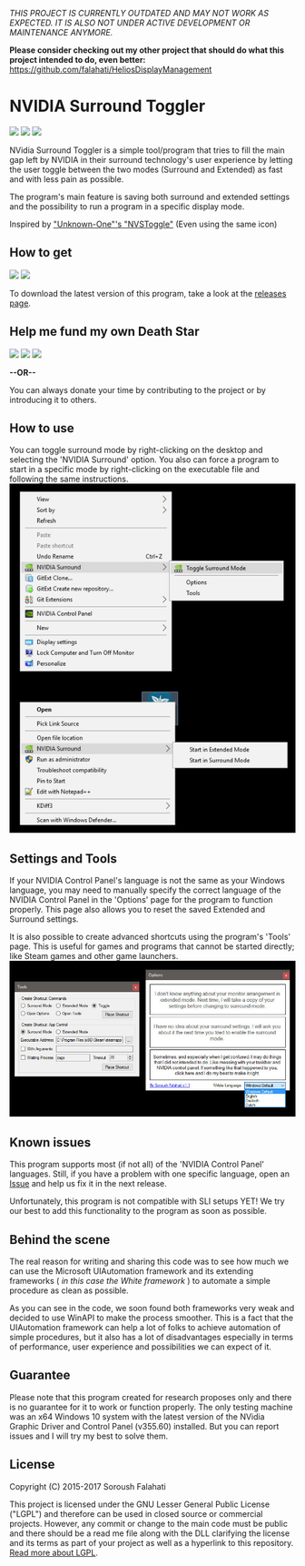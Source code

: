 _THIS PROJECT IS CURRENTLY OUTDATED AND MAY NOT WORK AS EXPECTED. IT IS ALSO NOT UNDER ACTIVE DEVELOPMENT OR MAINTENANCE ANYMORE._

**Please consider checking out my other project that should do what this project intended to do, even better:**
https://github.com/falahati/HeliosDisplayManagement


# NVIDIA Surround Toggler
[![](https://img.shields.io/github/license/falahati/NVIDIASurroundToggler.svg?style=flat-square)](https://github.com/falahati/NVIDIASurroundToggler/blob/master/LICENSE)
[![](https://img.shields.io/github/commit-activity/y/falahati/NVIDIASurroundToggler.svg?style=flat-square)](https://github.com/falahati/NVIDIASurroundToggler/commits/master)
[![](https://img.shields.io/github/issues/falahati/NVIDIASurroundToggler.svg?style=flat-square)](https://github.com/falahati/NVIDIASurroundToggler/issues)

NVidia Surround Toggler is a simple tool/program that tries to fill the main gap left by NVIDIA in their surround technology's user experience by letting the user toggle between the two modes (Surround and Extended) as fast and with less pain as possible.

The program's main feature is saving both surround and extended settings and the possibility to run a program in a specific display mode.

Inspired by <a href="http://hardforum.com/showthread.php?t=1590030">"Unknown-One"'s "NVSToggle"</a> (Even using the same icon)

## How to get
[![](https://img.shields.io/github/downloads/falahati/NVIDIASurroundToggler/total.svg?style=flat-square)](https://github.com/falahati/NVIDIASurroundToggler/releases)
[![](https://img.shields.io/github/tag-date/falahati/NVIDIASurroundToggler.svg?label=version&style=flat-square)](https://github.com/falahati/NVIDIASurroundToggler/releases)

To download the latest version of this program, take a look at the <a href="https://github.com/falahati/NVIDIASurroundToggler/releases">releases page</a>.

## Help me fund my own Death Star

[![](https://img.shields.io/badge/crypto-CoinPayments-8a00a3.svg?style=flat-square)](https://www.coinpayments.net/index.php?cmd=_donate&reset=1&merchant=820707aded07845511b841f9c4c335cd&item_name=Donate&currency=USD&amountf=20.00000000&allow_amount=1&want_shipping=0&allow_extra=1)
[![](https://img.shields.io/badge/shetab-ZarinPal-8a00a3.svg?style=flat-square)](https://zarinp.al/@falahati)
[![](https://img.shields.io/badge/usd-Paypal-8a00a3.svg?style=flat-square)](https://www.paypal.com/cgi-bin/webscr?cmd=_donations&business=ramin.graphix@gmail.com&lc=US&item_name=Donate&no_note=0&cn=&curency_code=USD&bn=PP-DonationsBF:btn_donateCC_LG.gif:NonHosted)

**--OR--**

You can always donate your time by contributing to the project or by introducing it to others.

## How to use
You can toggle surround mode by right-clicking on the desktop and selecting the 'NVIDIA Surround' option. You also can force a program to start in a specific mode by right-clicking on the executable file and following the same instructions.
![Screenshot](/contextmenus.jpg?raw=true "Screenshot")

## Settings and Tools
If your NVIDIA Control Panel's language is not the same as your Windows language, you may need to manually specify the correct language of the NVIDIA Control Panel in the 'Options' page for the program to function properly. This page also allows you to reset the saved Extended and Surround settings.

It is also possible to create advanced shortcuts using the program's 'Tools' page. This is useful for games and programs that cannot be started directly; like Steam games and other game launchers.
![Screenshot](/screenshot.jpg?raw=true "Screenshot")

## Known issues
This program supports most (if not all) of the 'NVIDIA Control Panel' languages. Still, if you have a problem with one specific language, open an <a href="https://github.com/falahati/NVIDIASurroundToggler/issues">Issue</a> and help us fix it in the next release.

Unfortunately, this program is not compatible with SLI setups YET! We try our best to add this functionality to the program as soon as possible.

## Behind the scene
The real reason for writing and sharing this code was to see how much we can use the Microsoft UIAutomation framework and its extending frameworks ( _in this case the White framework_ ) to automate a simple procedure as clean as possible.

As you can see in the code, we soon found both frameworks very weak and decided to use WinAPI to make the process smoother. This is a fact that the UIAutomation framework can help a lot of folks to achieve automation of simple procedures, but it also has a lot of disadvantages especially in terms of performance, user experience and possibilities we can expect of it.

## Guarantee
Please note that this program created for research proposes only and there is no guarantee for it to work or function properly. The only testing machine was an x64 Windows 10 system with the latest version of the NVidia Graphic Driver and Control Panel (v355.60) installed. But you can report issues and I will try my best to solve them.

## License
Copyright (C) 2015-2017 Soroush Falahati

This project is licensed under the GNU Lesser General Public License ("LGPL") and therefore can be used in closed source or commercial projects. 
However, any commit or change to the main code must be public and there should be a read me file along with the DLL clarifying the license and its terms as part of your project as well as a hyperlink to this repository. [Read more about LGPL](LICENSE).
